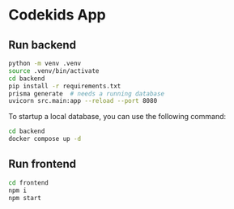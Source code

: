 # Codekids App

## Run backend

```bash
python -m venv .venv
source .venv/bin/activate
cd backend
pip install -r requirements.txt
prisma generate  # needs a running database
uvicorn src.main:app --reload --port 8080
```

To startup a local database, you can use the following command:

```bash
cd backend
docker compose up -d
```

## Run frontend

```bash
cd frontend
npm i
npm start
```